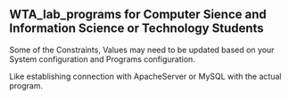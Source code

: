 ## WTA_lab_programs for Computer Sience and Information Science or Technology Students

Some of the Constraints, Values may need to be updated based on your System configuration and Programs configuration.

Like establishing connection with ApacheServer or MySQL with the actual program.
